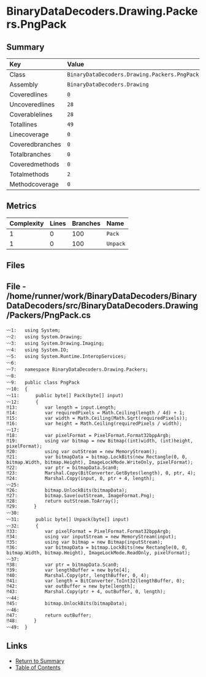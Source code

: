 ﻿# BinaryDataDecoders.Drawing.Packers.PngPack

## Summary

| Key             | Value                                        |
| :-------------- | :------------------------------------------- |
| Class           | `BinaryDataDecoders.Drawing.Packers.PngPack` |
| Assembly        | `BinaryDataDecoders.Drawing`                 |
| Coveredlines    | `0`                                          |
| Uncoveredlines  | `28`                                         |
| Coverablelines  | `28`                                         |
| Totallines      | `49`                                         |
| Linecoverage    | `0`                                          |
| Coveredbranches | `0`                                          |
| Totalbranches   | `0`                                          |
| Coveredmethods  | `0`                                          |
| Totalmethods    | `2`                                          |
| Methodcoverage  | `0`                                          |

## Metrics

| Complexity | Lines | Branches | Name     |
| :--------- | :---- | :------- | :------- |
| 1          | 0     | 100      | `Pack`   |
| 1          | 0     | 100      | `Unpack` |

## Files

## File - /home/runner/work/BinaryDataDecoders/BinaryDataDecoders/src/BinaryDataDecoders.Drawing/Packers/PngPack.cs

```CSharp
〰1:   using System;
〰2:   using System.Drawing;
〰3:   using System.Drawing.Imaging;
〰4:   using System.IO;
〰5:   using System.Runtime.InteropServices;
〰6:   
〰7:   namespace BinaryDataDecoders.Drawing.Packers;
〰8:   
〰9:   public class PngPack
〰10:  {
〰11:      public byte[] Pack(byte[] input)
〰12:      {
‼13:          var length = input.Length;
‼14:          var requiredPixels = Math.Ceiling(length / 4d) + 1;
‼15:          var width = Math.Ceiling(Math.Sqrt(requiredPixels));
‼16:          var height = Math.Ceiling(requiredPixels / width);
〰17:  
‼18:          var pixelFormat = PixelFormat.Format32bppArgb;
‼19:          using var bitmap = new Bitmap((int)width, (int)height, pixelFormat);
‼20:          using var outStream = new MemoryStream();
‼21:          var bitmapData = bitmap.LockBits(new Rectangle(0, 0, bitmap.Width, bitmap.Height), ImageLockMode.WriteOnly, pixelFormat);
‼22:          var ptr = bitmapData.Scan0;
‼23:          Marshal.Copy(BitConverter.GetBytes(length), 0, ptr, 4);
‼24:          Marshal.Copy(input, 0, ptr + 4, length);
〰25:  
‼26:          bitmap.UnlockBits(bitmapData);
‼27:          bitmap.Save(outStream, ImageFormat.Png);
‼28:          return outStream.ToArray();
‼29:      }
〰30:  
〰31:      public byte[] Unpack(byte[] input)
〰32:      {
‼33:          var pixelFormat = PixelFormat.Format32bppArgb;
‼34:          using var inputStream = new MemoryStream(input);
‼35:          using var bitmap = new Bitmap(inputStream);
‼36:          var bitmapData = bitmap.LockBits(new Rectangle(0, 0, bitmap.Width, bitmap.Height), ImageLockMode.ReadOnly, pixelFormat);
〰37:  
‼38:          var ptr = bitmapData.Scan0;
‼39:          var lengthBuffer = new byte[4];
‼40:          Marshal.Copy(ptr, lengthBuffer, 0, 4);
‼41:          var length = BitConverter.ToInt32(lengthBuffer, 0);
‼42:          var outBuffer = new byte[length];
‼43:          Marshal.Copy(ptr + 4, outBuffer, 0, length);
〰44:  
‼45:          bitmap.UnlockBits(bitmapData);
〰46:  
‼47:          return outBuffer;
‼48:      }
〰49:  }
```

## Links

* [Return to Summary](Summary.md)
* [Table of Contents](../TOC.md)

